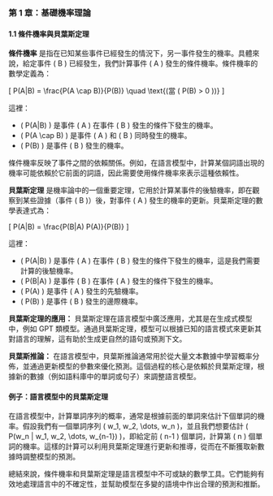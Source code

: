 ### **第 1 章：基礎機率理論**

#### **1.1 條件機率與貝葉斯定理**

**條件機率** 是指在已知某些事件已經發生的情況下，另一事件發生的機率。具體來說，給定事件 \( B \) 已經發生，我們計算事件 \( A \) 發生的條件機率。條件機率的數學定義為：

\[
P(A|B) = \frac{P(A \cap B)}{P(B)} \quad \text{(當 \( P(B) > 0 \))}
\]

這裡：
- \( P(A|B) \) 是事件 \( A \) 在事件 \( B \) 發生的條件下發生的機率。
- \( P(A \cap B) \) 是事件 \( A \) 和 \( B \) 同時發生的機率。
- \( P(B) \) 是事件 \( B \) 發生的機率。

條件機率反映了事件之間的依賴關係。例如，在語言模型中，計算某個詞語出現的機率可能依賴於它前面的詞語，因此需要使用條件機率來表示這種依賴性。

**貝葉斯定理** 是機率論中的一個重要定理，它用於計算某事件的後驗機率，即在觀察到某些證據（事件 \( B \)）後，對事件 \( A \) 發生的機率的更新。貝葉斯定理的數學表達式為：

\[
P(A|B) = \frac{P(B|A) P(A)}{P(B)}
\]

這裡：
- \( P(A|B) \) 是事件 \( A \) 在事件 \( B \) 發生的條件下發生的機率，這是我們需要計算的後驗機率。
- \( P(B|A) \) 是事件 \( B \) 在事件 \( A \) 發生的條件下發生的機率。
- \( P(A) \) 是事件 \( A \) 發生的先驗機率。
- \( P(B) \) 是事件 \( B \) 發生的邊際機率。

**貝葉斯定理的應用：**
貝葉斯定理在語言模型中廣泛應用，尤其是在生成式模型中，例如 GPT 類模型。通過貝葉斯定理，模型可以根據已知的語言模式來更新其對語言的理解，這有助於生成更自然的語句或預測下文。

**貝葉斯推論：**
在語言模型中，貝葉斯推論通常用於從大量文本數據中學習概率分佈，並通過更新模型的參數來優化預測。這個過程的核心是依賴於貝葉斯定理，根據新的數據（例如語料庫中的單詞或句子）來調整語言模型。

#### **例子：語言模型中的貝葉斯定理**
在語言模型中，計算單詞序列的概率，通常是根據前面的單詞來估計下個單詞的機率。假設我們有一個單詞序列 \( w_1, w_2, \dots, w_n \)，並且我們想要估計 \( P(w_n | w_1, w_2, \dots, w_{n-1}) \)，即給定前 \( n-1 \) 個單詞，計算第 \( n \) 個單詞的機率。這樣的計算可以利用貝葉斯定理進行更新和推導，從而在不斷獲取新數據時調整模型的預測。

總結來說，條件機率和貝葉斯定理是語言模型中不可或缺的數學工具。它們能夠有效地處理語言中的不確定性，並幫助模型在多變的語境中作出合理的預測和推斷。